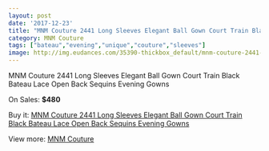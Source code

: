 ```yaml
---
layout: post
date: '2017-12-23'
title: "MNM Couture 2441 Long Sleeves Elegant Ball Gown Court Train Black Bateau Lace Open Back Sequins Evening Gowns"
category: MNM Couture
tags: ["bateau","evening","unique","couture","sleeves"]
image: http://img.eudances.com/35390-thickbox_default/mnm-couture-2441-long-sleeves-elegant-ball-gown-court-train-black-bateau-lace-open-back-sequins-evening-gowns.jpg
---
```

MNM Couture 2441 Long Sleeves Elegant Ball Gown Court Train Black Bateau Lace Open Back Sequins Evening Gowns

On Sales: **$480**
<a href="https://www.eudances.com/en/mnm-couture/10641-mnm-couture-2441-long-sleeves-elegant-ball-gown-court-train-black-bateau-lace-open-back-sequins-evening-gowns.html"><amp-img layout="responsive" width="600" height="600" src="//img.eudances.com/35390-thickbox_default/mnm-couture-2441-long-sleeves-elegant-ball-gown-court-train-black-bateau-lace-open-back-sequins-evening-gowns.jpg" alt="MNM Couture 2441 Long Sleeves Elegant Ball Gown Court Train Black Bateau Lace Open Back Sequins Evening Gowns 0" /></a>
<a href="https://www.eudances.com/en/mnm-couture/10641-mnm-couture-2441-long-sleeves-elegant-ball-gown-court-train-black-bateau-lace-open-back-sequins-evening-gowns.html"><amp-img layout="responsive" width="600" height="600" src="//img.eudances.com/35394-thickbox_default/mnm-couture-2441-long-sleeves-elegant-ball-gown-court-train-black-bateau-lace-open-back-sequins-evening-gowns.jpg" alt="MNM Couture 2441 Long Sleeves Elegant Ball Gown Court Train Black Bateau Lace Open Back Sequins Evening Gowns 1" /></a>
<a href="https://www.eudances.com/en/mnm-couture/10641-mnm-couture-2441-long-sleeves-elegant-ball-gown-court-train-black-bateau-lace-open-back-sequins-evening-gowns.html"><amp-img layout="responsive" width="600" height="600" src="//img.eudances.com/35393-thickbox_default/mnm-couture-2441-long-sleeves-elegant-ball-gown-court-train-black-bateau-lace-open-back-sequins-evening-gowns.jpg" alt="MNM Couture 2441 Long Sleeves Elegant Ball Gown Court Train Black Bateau Lace Open Back Sequins Evening Gowns 2" /></a>
<a href="https://www.eudances.com/en/mnm-couture/10641-mnm-couture-2441-long-sleeves-elegant-ball-gown-court-train-black-bateau-lace-open-back-sequins-evening-gowns.html"><amp-img layout="responsive" width="600" height="600" src="//img.eudances.com/35392-thickbox_default/mnm-couture-2441-long-sleeves-elegant-ball-gown-court-train-black-bateau-lace-open-back-sequins-evening-gowns.jpg" alt="MNM Couture 2441 Long Sleeves Elegant Ball Gown Court Train Black Bateau Lace Open Back Sequins Evening Gowns 3" /></a>
<a href="https://www.eudances.com/en/mnm-couture/10641-mnm-couture-2441-long-sleeves-elegant-ball-gown-court-train-black-bateau-lace-open-back-sequins-evening-gowns.html"><amp-img layout="responsive" width="600" height="600" src="//img.eudances.com/35391-thickbox_default/mnm-couture-2441-long-sleeves-elegant-ball-gown-court-train-black-bateau-lace-open-back-sequins-evening-gowns.jpg" alt="MNM Couture 2441 Long Sleeves Elegant Ball Gown Court Train Black Bateau Lace Open Back Sequins Evening Gowns 4" /></a>

Buy it: [MNM Couture 2441 Long Sleeves Elegant Ball Gown Court Train Black Bateau Lace Open Back Sequins Evening Gowns](https://www.eudances.com/en/mnm-couture/10641-mnm-couture-2441-long-sleeves-elegant-ball-gown-court-train-black-bateau-lace-open-back-sequins-evening-gowns.html "MNM Couture 2441 Long Sleeves Elegant Ball Gown Court Train Black Bateau Lace Open Back Sequins Evening Gowns")

View more: [MNM Couture](https://www.eudances.com/en/181-mnm-couture "MNM Couture")